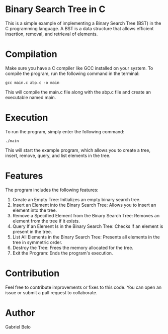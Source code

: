 # Binary Search Tree in C

This is a simple example of implementing a Binary Search Tree (BST) in the C programming language. A BST is a data structure that allows efficient insertion, removal, and retrieval of elements.

# Compilation

Make sure you have a C compiler like GCC installed on your system. To compile the program, run the following command in the terminal:
```
gcc main.c abp.c -o main
```
 This will compile the main.c file along with the abp.c file and create an executable named main.

# Execution

To run the program, simply enter the following command:
```
./main
```
This will start the example program, which allows you to create a tree, insert, remove, query, and list elements in the tree.

# Features

The program includes the following features:

1. Create an Empty Tree: Initializes an empty binary search tree.
2. Insert an Element into the Binary Search Tree: Allows you to insert an element into the tree.
3. Remove a Specified Element from the Binary Search Tree: Removes an element from the tree if it exists.
4. Query If an Element Is in the Binary Search Tree: Checks if an element is present in the tree.
5. List All Elements in the Binary Search Tree: Presents all elements in the tree in symmetric order.
6. Destroy the Tree: Frees the memory allocated for the tree.
7. Exit the Program: Ends the program's execution.

# Contribution

Feel free to contribute improvements or fixes to this code. You can open an issue or submit a pull request to collaborate.


# Author

Gabriel Belo
